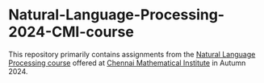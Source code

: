 # Natural-Language-Processing-2024-CMI-course

This repository primarily contains assignments from the [Natural Language Processing course](https://github.com/CMI-NLP/CGE096) offered at [Chennai Mathematical Institute](https://www.cmi.ac.in/) in Autumn 2024. 
